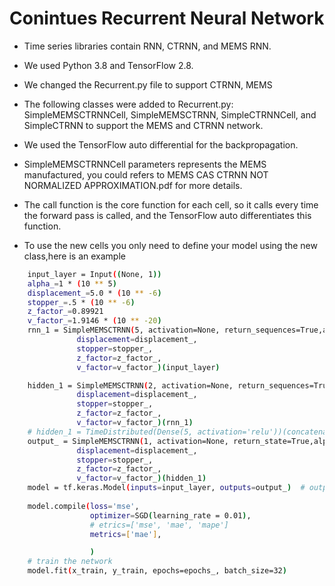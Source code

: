 # Conintues Recurrent Neural Network
- Time series libraries contain RNN, CTRNN, and MEMS RNN.
- We used Python 3.8 and TensorFlow 2.8.
- We changed the Recurrent.py file to support CTRNN, MEMS
- The following classes were added to Recurrent.py: SimpleMEMSCTRNNCell, SimpleMEMSCTRNN, SimpleCTRNNCell, and SimpleCTRNN     to support the MEMS and CTRNN network.
- We used the TensorFlow auto differential for the backpropagation. 
- SimpleMEMSCTRNNCell parameters represents the MEMS manufactured, you could refers to MEMS CAS CTRNN NOT NORMALIZED APPROXIMATION.pdf for more details.
- The call function is the core function for each cell, so it calls every time the forward pass is called, and the TensorFlow auto differentiates this function.

- To use the new cells you only need to define your model using the new class,here is an example
```sh
    input_layer = Input((None, 1))
    alpha_=1 * (10 ** 5)
    displacement_=5.0 * (10 ** -6)
    stopper_=.5 * (10 ** -6)
    z_factor_=0.89921
    v_factor_=1.9146 * (10 ** -20)
    rnn_1 = SimpleMEMSCTRNN(5, activation=None, return_sequences=True,alpha=alpha_,
               displacement=displacement_,
               stopper=stopper_,
               z_factor=z_factor_,
               v_factor=v_factor_)(input_layer)

    hidden_1 = SimpleMEMSCTRNN(2, activation=None, return_sequences=True,alpha=alpha_,
               displacement=displacement_,
               stopper=stopper_,
               z_factor=z_factor_,
               v_factor=v_factor_)(rnn_1)
    # hidden_1 = TimeDistributed(Dense(5, activation='relu'))(concatenate([rnn_1]))
    output_ = SimpleMEMSCTRNN(1, activation=None, return_state=True,alpha=alpha_,
               displacement=displacement_,
               stopper=stopper_,
               z_factor=z_factor_,
               v_factor=v_factor_)(hidden_1)
    model = tf.keras.Model(inputs=input_layer, outputs=output_)  # output list [output_,...]
   
    model.compile(loss='mse',
                  optimizer=SGD(learning_rate = 0.01),
                  # etrics=['mse', 'mae', 'mape']
                  metrics=['mae'],

                  )
    # train the network
    model.fit(x_train, y_train, epochs=epochs_, batch_size=32)
    
  
```
